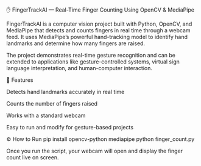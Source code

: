 ✋ FingerTrackAI — Real-Time Finger Counting Using OpenCV & MediaPipe

FingerTrackAI is a computer vision project built with Python, OpenCV, and MediaPipe that detects and counts fingers in real time through a webcam feed.
It uses MediaPipe’s powerful hand-tracking model to identify hand landmarks and determine how many fingers are raised.

The project demonstrates real-time gesture recognition and can be extended to applications like gesture-controlled systems, virtual sign language interpretation, and human-computer interaction.

🚀 Features

Detects hand landmarks accurately in real time

Counts the number of fingers raised

Works with a standard webcam

Easy to run and modify for gesture-based projects

⚙️ How to Run
pip install opencv-python mediapipe
python finger_count.py


Once you run the script, your webcam will open and display the finger count live on screen.
